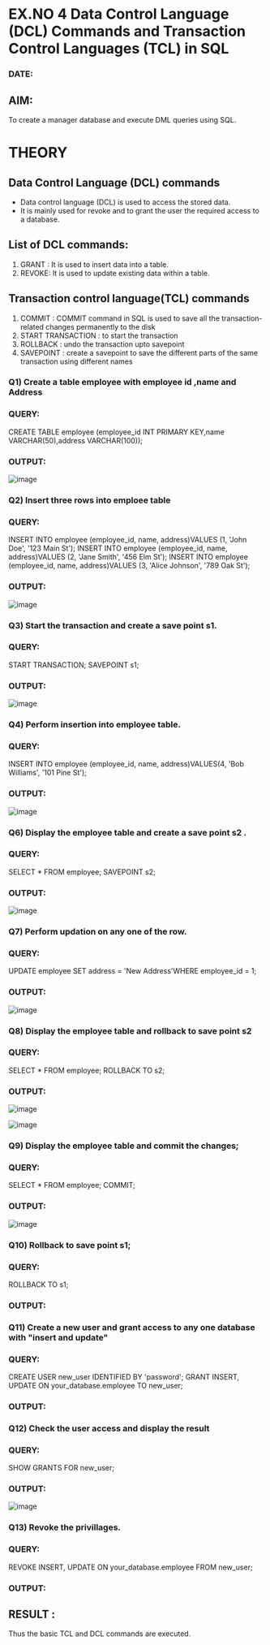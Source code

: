 # EX.NO 4 Data Control Language (DCL) Commands and Transaction Control Languages (TCL) in SQL
### DATE:
## AIM:
To create a manager database and execute DML queries using SQL.

# THEORY
## Data Control Language (DCL) commands
* Data control language (DCL) is used to access the stored data.
* It is mainly used for revoke and to grant the user the required access to a database.
## List of DCL commands: 
1. GRANT : It is used to insert data into a table.
2. REVOKE: It is used to update existing data within a table.
## Transaction control language(TCL) commands
1. COMMIT : COMMIT command in SQL is used to save all the transaction-related changes permanently to the disk
2. START TRANSACTION : to start the transaction
3. ROLLBACK : undo the transaction upto savepoint 
4. SAVEPOINT : create a savepoint to save the different parts of the same transaction using different names

### Q1) Create a table employee with employee id ,name and Address

### QUERY:
 CREATE TABLE employee (employee_id INT PRIMARY KEY,name VARCHAR(50),address VARCHAR(100));

### OUTPUT:

![image](https://github.com/chandrumathiyazhagan/DBMS/assets/119393023/6c171012-85eb-4b32-8172-b7c0247e7bbc)

### Q2) Insert three rows into emploee table 


### QUERY:
 INSERT INTO employee (employee_id, name, address)VALUES (1, 'John Doe', '123 Main St');
 INSERT INTO employee (employee_id, name, address)VALUES (2, 'Jane Smith', '456 Elm St');
 INSERT INTO employee (employee_id, name, address)VALUES (3, 'Alice Johnson', '789 Oak St');
### OUTPUT:

![image](https://github.com/chandrumathiyazhagan/DBMS/assets/119393023/c73b414d-787c-4d98-a6e2-730d0eed9dc1)

### Q3) Start the transaction and create a save point s1.

### QUERY:
 START TRANSACTION;
SAVEPOINT s1;
### OUTPUT:

![image](https://github.com/chandrumathiyazhagan/DBMS/assets/119393023/7715421c-5f61-42f3-84b6-0a435751f06d)

### Q4) Perform insertion into employee table.

### QUERY:
INSERT INTO employee (employee_id, name, address)VALUES(4, 'Bob Williams', '101 Pine St');

### OUTPUT:

![image](https://github.com/chandrumathiyazhagan/DBMS/assets/119393023/2c5ed06d-3000-4b05-adb2-882132d4affd)


### Q6)	Display the employee table and create a save point s2 .


### QUERY:
 SELECT * FROM employee;
 SAVEPOINT s2;
### OUTPUT:

![image](https://github.com/chandrumathiyazhagan/DBMS/assets/119393023/d225854b-78d3-42e4-8e27-24f0e71e2cc8)


### Q7)	Perform updation on any one of the row.


### QUERY:
 UPDATE employee SET address = 'New Address'WHERE employee_id = 1;

### OUTPUT:

![image](https://github.com/chandrumathiyazhagan/DBMS/assets/119393023/db8220bc-2443-40ff-b926-caeed3919a94)


### Q8) Display the employee table and rollback to  save point s2 


### QUERY:
SELECT * FROM employee;
ROLLBACK TO s2;
### OUTPUT:

![image](https://github.com/chandrumathiyazhagan/DBMS/assets/119393023/422b3a7e-7d16-4c3f-aa6a-5bad143c1ba0)

![image](https://github.com/chandrumathiyazhagan/DBMS/assets/119393023/f3bf3dc5-e4bb-447a-8bbd-02b819633db4)


### Q9) Display the employee table and commit the changes; 


### QUERY:
SELECT * FROM employee;
COMMIT;
### OUTPUT:

![image](https://github.com/chandrumathiyazhagan/DBMS/assets/119393023/a6c6b3b5-722e-4f9f-a6f1-852cd54f5ff7)


### Q10) Rollback to save point s1;


### QUERY:
ROLLBACK TO s1;

### OUTPUT:


### Q11)	Create a new user and grant access to any one database with "insert and update"


### QUERY:
 CREATE USER new_user IDENTIFIED BY 'password';
 GRANT INSERT, UPDATE ON your_database.employee TO new_user;

### OUTPUT:


### Q12) Check the user access and display the result 


### QUERY:
SHOW GRANTS FOR new_user;

### OUTPUT:

![image](https://github.com/chandrumathiyazhagan/DBMS/assets/119393023/adeeb4c6-03a0-4a21-9620-a00a479a00ad)

### Q13) Revoke the privillages.

### QUERY:
 REVOKE INSERT, UPDATE ON your_database.employee FROM new_user;

### OUTPUT:


## RESULT :
Thus the basic TCL and DCL commands are executed.
